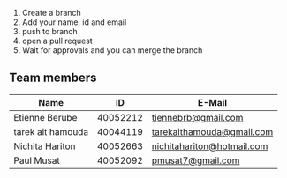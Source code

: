 1. Create a branch
2. Add your name, id and email
3. push to branch
4. open a pull request
5. Wait for approvals and you can merge the branch

## Team members

| Name              | ID       | E-Mail                     |
| ----------------- | -------- | -------------------------- |
| Etienne Berube    | 40052212 | tiennebrb@gmail.com        |
| tarek ait hamouda | 40044119 | tarekaithamouda@gmail.com  |
| Nichita Hariton   | 40052663 | nichitahariton@hotmail.com |
| Paul Musat        | 40052092 | pmusat7@gmail.com          |
